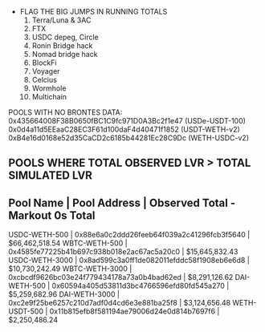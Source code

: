 - FLAG THE BIG JUMPS IN RUNNING TOTALS
    1. Terra/Luna & 3AC 
    2. FTX
    3. USDC depeg, Circle
    4. Ronin Bridge hack
    5. Nomad bridge hack
    6. BlockFi 
    7. Voyager 
    8. Celcius
    9. Wormhole
    10. Multichain

POOLS WITH NO BRONTES DATA:
0x435664008F38B0650fBC1C9fc971D0A3Bc2f1e47 (USDe-USDT-100)
0x0d4a11d5EEaaC28EC3F61d100daF4d40471f1852 (USDT-WETH-v2)
0xB4e16d0168e52d35CaCD2c6185b44281Ec28C9Dc (WETH-USDC-v2)

POOLS WHERE TOTAL OBSERVED LVR > TOTAL SIMULATED LVR
----------------------------------------------------------------------------------------------------
Pool Name            | Pool Address                               | Observed Total - Markout 0s Total
----------------------------------------------------------------------------------------------------
USDC-WETH-500        | 0x88e6a0c2ddd26feeb64f039a2c41296fcb3f5640 |   $66,462,518.54
WBTC-WETH-500        | 0x4585fe77225b41b697c938b018e2ac67ac5a20c0 |   $15,645,832.43
USDC-WETH-3000       | 0x8ad599c3a0ff1de082011efddc58f1908eb6e6d8 |   $10,730,242.49
WBTC-WETH-3000       | 0xcbcdf9626bc03e24f779434178a73a0b4bad62ed |    $8,291,126.62
DAI-WETH-500         | 0x60594a405d53811d3bc4766596efd80fd545a270 |    $5,259,682.96
DAI-WETH-3000        | 0xc2e9f25be6257c210d7adf0d4cd6e3e881ba25f8 |    $3,124,656.48
WETH-USDT-500        | 0x11b815efb8f581194ae79006d24e0d814b7697f6 |    $2,250,486.24
